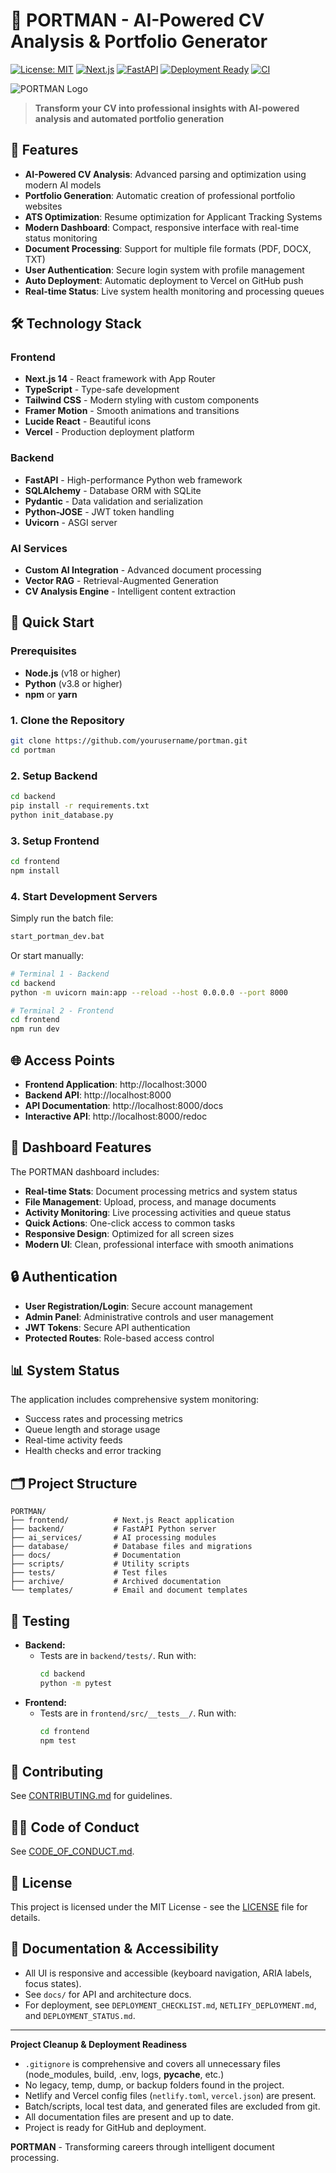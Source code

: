 # 🎯 PORTMAN - AI-Powered CV Analysis & Portfolio Generator

[![License: MIT](https://img.shields.io/badge/License-MIT-yellow.svg)](https://opensource.org/licenses/MIT)
[![Next.js](https://img.shields.io/badge/Next.js-15.3.3-black)](https://nextjs.org/)
[![FastAPI](https://img.shields.io/badge/FastAPI-0.115.9-green)](https://fastapi.tiangolo.com/)
[![Deployment Ready](https://img.shields.io/badge/Netlify-Ready-00C7B7)](https://netlify.com)
[![CI](https://github.com/yourusername/portman/actions/workflows/ci.yml/badge.svg)](https://github.com/yourusername/portman/actions/workflows/ci.yml)

![PORTMAN Logo](portman.png)

> **Transform your CV into professional insights with AI-powered analysis and automated portfolio generation**

## 🌟 Features

- **AI-Powered CV Analysis**: Advanced parsing and optimization using modern AI models
- **Portfolio Generation**: Automatic creation of professional portfolio websites
- **ATS Optimization**: Resume optimization for Applicant Tracking Systems
- **Modern Dashboard**: Compact, responsive interface with real-time status monitoring
- **Document Processing**: Support for multiple file formats (PDF, DOCX, TXT)
- **User Authentication**: Secure login system with profile management
- **Auto Deployment**: Automatic deployment to Vercel on GitHub push
- **Real-time Status**: Live system health monitoring and processing queues

## 🛠️ Technology Stack

### Frontend
- **Next.js 14** - React framework with App Router
- **TypeScript** - Type-safe development
- **Tailwind CSS** - Modern styling with custom components
- **Framer Motion** - Smooth animations and transitions
- **Lucide React** - Beautiful icons
- **Vercel** - Production deployment platform

### Backend
- **FastAPI** - High-performance Python web framework
- **SQLAlchemy** - Database ORM with SQLite
- **Pydantic** - Data validation and serialization
- **Python-JOSE** - JWT token handling
- **Uvicorn** - ASGI server

### AI Services
- **Custom AI Integration** - Advanced document processing
- **Vector RAG** - Retrieval-Augmented Generation
- **CV Analysis Engine** - Intelligent content extraction

## 🚦 Quick Start

### Prerequisites
- **Node.js** (v18 or higher)
- **Python** (v3.8 or higher)
- **npm** or **yarn**

### 1. Clone the Repository
```bash
git clone https://github.com/yourusername/portman.git
cd portman
```

### 2. Setup Backend
```bash
cd backend
pip install -r requirements.txt
python init_database.py
```

### 3. Setup Frontend
```bash
cd frontend
npm install
```

### 4. Start Development Servers
Simply run the batch file:
```bash
start_portman_dev.bat
```

Or start manually:
```bash
# Terminal 1 - Backend
cd backend
python -m uvicorn main:app --reload --host 0.0.0.0 --port 8000

# Terminal 2 - Frontend
cd frontend
npm run dev
```

## 🌐 Access Points

- **Frontend Application**: http://localhost:3000
- **Backend API**: http://localhost:8000
- **API Documentation**: http://localhost:8000/docs
- **Interactive API**: http://localhost:8000/redoc

## 📱 Dashboard Features

The PORTMAN dashboard includes:

- **Real-time Stats**: Document processing metrics and system status
- **File Management**: Upload, process, and manage documents
- **Activity Monitoring**: Live processing activities and queue status
- **Quick Actions**: One-click access to common tasks
- **Responsive Design**: Optimized for all screen sizes
- **Modern UI**: Clean, professional interface with smooth animations

## 🔒 Authentication

- **User Registration/Login**: Secure account management
- **Admin Panel**: Administrative controls and user management
- **JWT Tokens**: Secure API authentication
- **Protected Routes**: Role-based access control

## 📊 System Status

The application includes comprehensive system monitoring:
- Success rates and processing metrics
- Queue length and storage usage
- Real-time activity feeds
- Health checks and error tracking

## 🗂️ Project Structure

```
PORTMAN/
├── frontend/          # Next.js React application
├── backend/           # FastAPI Python server
├── ai_services/       # AI processing modules
├── database/          # Database files and migrations
├── docs/              # Documentation
├── scripts/           # Utility scripts
├── tests/             # Test files
├── archive/           # Archived documentation
└── templates/         # Email and document templates
```

## 🧪 Testing

- **Backend:**
  - Tests are in `backend/tests/`. Run with:
    ```bash
    cd backend
    python -m pytest
    ```
- **Frontend:**
  - Tests are in `frontend/src/__tests__/`. Run with:
    ```bash
    cd frontend
    npm test
    ```

## 🤝 Contributing

See [CONTRIBUTING.md](CONTRIBUTING.md) for guidelines.

## 🧑‍💻 Code of Conduct

See [CODE_OF_CONDUCT.md](CODE_OF_CONDUCT.md).

## 📝 License

This project is licensed under the MIT License - see the [LICENSE](LICENSE) file for details.

## 📖 Documentation & Accessibility

- All UI is responsive and accessible (keyboard navigation, ARIA labels, focus states).
- See `docs/` for API and architecture docs.
- For deployment, see `DEPLOYMENT_CHECKLIST.md`, `NETLIFY_DEPLOYMENT.md`, and `DEPLOYMENT_STATUS.md`.

---

**Project Cleanup & Deployment Readiness**

- `.gitignore` is comprehensive and covers all unnecessary files (node_modules, build, .env, logs, __pycache__, etc.)
- No legacy, temp, dump, or backup folders found in the project.
- Netlify and Vercel config files (`netlify.toml`, `vercel.json`) are present.
- Batch/scripts, local test data, and generated files are excluded from git.
- All documentation files are present and up to date.
- Project is ready for GitHub and deployment.

**PORTMAN** - Transforming careers through intelligent document processing.
